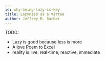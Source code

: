 ```yaml
---
id: why-being-lazy-is-key
title: Lazyness as a Virtue
author: Jeffrey M. Barber
---
```


TODO:
* Lazy is good because less is more
* A love Poem to Excel
* reality is live, real-time, reactive, immediate
